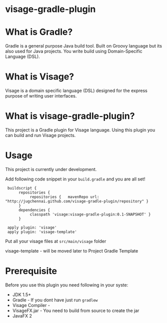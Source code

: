 visage-gradle-plugin
====================

What is Gradle?
===============
Gradle is a general purpose Java build tool. Built on Groovy language but its also used for Java projects. 
You write build using Domain-Specific Language (DSL).

What is Visage?
===============
Visage is a domain specific language (DSL) designed for the express purpose of writing user interfaces.

What is visage-gradle-plugin?
=============================
This project is a Gradle plugin for Visage language. Using this plugin you can build and run Visage projects.

Usage
=====
This project is currently under development. 

Add following code snippet in your `build.gradle` and you are all set!


     buildscript {
          repositories {
               repositories {	mavenRepo url: "http://jugchennai.github.com/visage-gradle-plugin/repository" } 
          }
          dependencies {	
               classpath 'visage:visage-gradle-plugin:0.1-SNAPSHOT' }
          }

     apply plugin: 'visage'
	 apply plugin: 'visage-template'  

Put all your visage files at `src/main/visage` folder

visage-template - will be moved later to Project Gradle Template

Prerequisite
============

Before you use this plugin you need following in your syste:
* JDK 1.5+
* Gradle - If you dont have just run `gradlew`
* Visage Compiler - 
* VisageFX.jar - You need to build from source to create the jar
* JavaFX 2


